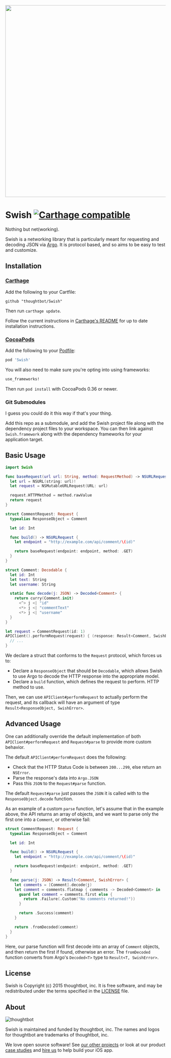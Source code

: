 <p align="center"><img src="https://raw.githubusercontent.com/thoughtbot/Swish/gh-pages/swish-logo-v5.jpg" width="600"></p>

# Swish [![Carthage compatible](https://img.shields.io/badge/Carthage-compatible-brightgreen.svg?style=flat-square)](https://github.com/Carthage/Carthage)

Nothing but net(working).

Swish is a networking library that is particularly meant for requesting and
decoding JSON via [Argo](http://github.com/thoughtbot/Argo). It is protocol
based, and so aims to be easy to test and customize.

## Installation

### [Carthage]

[Carthage]: https://github.com/Carthage/Carthage

Add the following to your Cartfile:

```
github "thoughtbot/Swish"
```

Then run `carthage update`.

Follow the current instructions in [Carthage's README][carthage-installation]
for up to date installation instructions.

[carthage-installation]: https://github.com/Carthage/Carthage#adding-frameworks-to-an-application

### [CocoaPods]

[CocoaPods]: http://cocoapods.org

Add the following to your [Podfile](http://guides.cocoapods.org/using/the-podfile.html):

```ruby
pod 'Swish'
```

You will also need to make sure you're opting into using frameworks:

```ruby
use_frameworks!
```

Then run `pod install` with CocoaPods 0.36 or newer.

### Git Submodules

I guess you could do it this way if that's your thing.

Add this repo as a submodule, and add the Swish project file along with the
dependency project files to your workspace. You can then link against
`Swish.framework` along with the dependency frameworks for your application
target.

## Basic Usage

```swift
import Swish

func baseRequest(url url: String, method: RequestMethod) -> NSURLRequest {
  let url = NSURL(string: url)!
  let request = NSMutableURLRequest(URL: url)

  request.HTTPMethod = method.rawValue
  return request
}

struct CommentRequest: Request {
  typealias ResponseObject = Comment

  let id: Int

  func build() -> NSURLRequest {
    let endpoint = "http://example.com/api/comment/\(id)"

    return baseRequest(endpoint: endpoint, method: .GET)
  }
}

struct Comment: Decodable {
  let id: Int
  let text: String
  let username: String

  static func decode(j: JSON) -> Decoded<Comment> {
    return curry(Comment.init)
      <^> j <| "id"
      <*> j <| "commentText"
      <*> j <| "username"
  }
}

let request = CommentRequest(id: 1)
APIClient().performRequest(request) { (response: Result<Comment, SwishError>) in
  // ...
}
```

We declare a struct that conforms to the `Request` protocol, which forces us to:

* Declare a `ResponseObject` that should be `Decodable`, which allows Swish to use
  Argo to decode the HTTP response into the appropriate model.
* Declare a `build` function, which defines the request to perform.
  HTTP method to use.

Then, we can use `APIClient#performRequest` to actually perform the request, and
its callback will have an argument of type `Result<ResponseObject, SwishError>`.

## Advanced Usage
One can additionally override the default implementation of both
`APIClient#performRequest` and `Request#parse` to provide more custom behavior.

The default `APIClient#performRequest` does the following:

* Check that the HTTP Status Code is between `200...299`, else return an
  `NSError`.
* Parse the response's data into `Argo.JSON`
* Pass this `JSON` to the `Request#parse` function.

The default `Request#parse` just passes the `JSON` it is called with to the
`ResponseObject.decode` function.

As an example of a custom `parse` function, let's assume that in the example
above, the API returns an array of objects, and we want to parse only the first
one into a `Comment`, or otherwise fail:

```swift
struct CommentRequest: Request {
  typealias ResponseObject = Comment

  let id: Int

  func build() -> NSURLRequest {
    let endpoint = "http://example.com/api/comment/\(id)"

    return baseRequest(endpoint: endpoint, method: .GET)
  }

  func parse(j: JSON) -> Result<Comment, SwishError> {
    let comments = [Comment].decode(j)
    let comment = comments.flatmap { comments -> Decoded<Comment> in
      guard let comment = comments.first else {
        return .Failure(.Custom("No comments returned!"))
      }

      return .Success(comment)
    }

    return .fromDecoded(comment)
  }
}
```

Here, our parse function will first decode into an array of `Comment` objects,
and then return the first if found, otherwise an error. The `fromDecoded`
function converts from Argo's `Decoded<T>` type to `Result<T, SwishError>`.

## License

Swish is Copyright (c) 2015 thoughtbot, inc. It is free software, and may be
redistributed under the terms specified in the [LICENSE] file.

[LICENSE]: /LICENSE

## About

![thoughtbot](https://thoughtbot.com/logo.png)

Swish is maintained and funded by thoughtbot, inc. The names and logos for
thoughtbot are trademarks of thoughtbot, inc.

We love open source software! See [our other projects][community] or look at
our product [case studies] and [hire us][hire] to help build your iOS app.

[community]: https://thoughtbot.com/community?utm_source=github
[case studies]: https://thoughtbot.com/ios?utm_source=github
[hire]: https://thoughtbot.com/hire-us?utm_source=github
